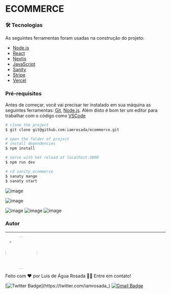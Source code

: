 
# ECOMMERCE

### 🛠 Tecnologias

As seguintes ferramentas foram usadas na construção do projeto:

- [Node.js](https://nodejs.org/en/)
- [React](https://pt-br.reactjs.org/)
- [Nextjs](https://nextjs.org/)
- [JavaScript](https://developer.mozilla.org/pt-BR/docs/Web/JavaScript)
- [Sanity](https://www.sanity.io/)
- [Stripe](https://stripe.com/en-br)
- [Vercel](https://vercel.com/)

### Pré-requisitos

Antes de começar, você vai precisar ter instalado em sua máquina as seguintes ferramentas:
[Git](https://git-scm.com), [Node.js](https://nodejs.org/en/).
Além disto é bom ter um editor para trabalhar com o código como [VSCode](https://code.visualstudio.com/)

```bash
# clone the project
$ git clone git@github.com:iamrosada/ecommerce.git

# open the folder of project
# install dependencies
$ npm install

# serve with hot reload at localhost:3000
$ npm run dev

# cd sanity_ecommerce
$ sanaty mange
$ sanaty start

```
![image](https://user-images.githubusercontent.com/59142372/184415376-554e9459-f66e-40fa-9abc-088c2e81ce34.png)


![image](https://user-images.githubusercontent.com/59142372/184415415-8e95f619-70bd-40d1-8f8d-c973051af233.png)

![image](https://user-images.githubusercontent.com/59142372/184415490-219aad7e-d36e-4c67-a062-2693647205b7.png)
![image](https://user-images.githubusercontent.com/59142372/184415604-64b4d685-fd8e-4de6-a2f3-968fb5ae6a39.png)
![image](https://user-images.githubusercontent.com/59142372/184415685-b20526db-a929-4bbc-bbe2-ec62a7e76e06.png)

### Autor

---

 <img style="border-radius: 50%;" src="https://avatars.githubusercontent.com/u/59142372?v=4" width="100px;" alt=""/>
 <br />


Feito com ❤️ por Luis de Água Rosada 👋🏽 Entre em contato!

[![Twitter Badge](https://img.shields.io/badge/-@iamrosada_-1ca0f1?style=flat-square&labelColor=1ca0f1&logo=twitter&logoColor=white&link=https://twitter.com/iamrosada_)](https://twitter.com/iamrosada_)
[![Gmail Badge](https://img.shields.io/badge/-luisrosada@mail.ru-c14438?style=flat-square&logo=Gmail&logoColor=white&link=mailto:luisrosada@mail.ru)](mailto:luisrosada@mail.ru)
